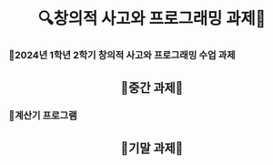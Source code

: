 <h1 align="center"> 🔍창의적 사고와 프로그래밍 과제🔎 </h1>
<h3 aglign="center"> 📌2024년 1학년 2학기 창의적 사고와 프로그래밍 수업 과제 </h3>

<h2 align="center"> 📄중간 과제📄 </h2>

<h3 align="left"> 📱계산기 프로그램 </h3>


<h2 align="center"> 📄기말 과제📄 </h2>
